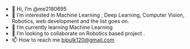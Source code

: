 - 👋 Hi, I’m @me2180695
- 👀 I’m interested in Machine Learning , Deep Learning, Computer Vision, Robotics, web development and the list goes on.
- 🌱 I’m currently learning Machine Learning 
- 💞️ I’m looking to collaborate on Robotics based project . 
- 📫 How to reach me bipulk120@gmail.com

<!---
me2180695/me2180695 is a ✨ special ✨ repository because its `README.md` (this file) appears on your GitHub profile.
You can click the Preview link to take a look at your changes.
--->
